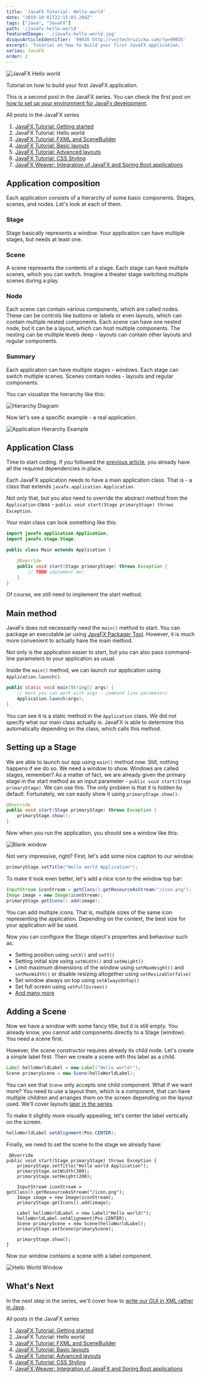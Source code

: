 ```yaml
---
title: 'JavaFX Tutorial: Hello world'
date: "2019-10-01T22:15:03.284Z"
tags: ["Java", "JavaFX"]
path: '/javafx-hello-world'
featuredImage: './javafx-hello-world.jpg'
disqusArticleIdentifier: '99035 http://vojtechruzicka.com/?p=99035'
excerpt: 'Tutorial on how to build your first JavaFX application.'
series: JavaFX
order: 2
---
```


![JavaFX Hello world](javafx-hello-world.jpg)

Tutorial on how to build your first JavaFX application.

This is a second post in the JavaFX series. You can check the first post on [how to set up your environment for JavaFx development](/javafx-getting-started/). 

<!--TODO remove this after they fix gatsby-remark-series -->
<div class="series-table-of-content">
  <div>All posts in the JavaFX series</div>
  <ol>
    <li><a href="/javafx-getting-started/">JavaFX Tutorial: Getting started</a></li>
    <li class="series-current">JavaFX Tutorial: Hello world</li>
    <li><a href="/javafx-fxml-scene-builder/">JavaFX Tutorial: FXML and SceneBuilder</a></li>
    <li><a href="/javafx-layouts-basic/">JavaFX Tutorial: Basic layouts</a></li>
    <li><a href="/javafx-layouts-advanced/">JavaFX Tutorial: Advanced layouts</a></li>
    <li><a href="/javafx-css/">JavaFX Tutorial: CSS Styling</a></li>
    <li><a href="/javafx-spring-boot/">JavaFX Weaver: Integration of JavaFX and Spring Boot applications</a></li>
  </ol>
</div>

## Application composition
Each application consists of a hierarchy of some basic components. Stages, scenes, and nodes. Let's look at each of them.

### Stage
Stage basically represents a window. Your application can have multiple stages, but needs at least one.

### Scene
A scene represents the contents of a stage. Each stage can have multiple scenes, which you can switch. Imagine a theater stage switching multiple scenes during a play.

### Node
Each scene can contain various components, which are called nodes. These can be controls like buttons or labels or even layouts, which can contain multiple nested components. Each scene can have one nested node, but it can be a layout, which can host multiple components. The nesting can be multiple levels deep - layouts can contain other layouts and regular components.

### Summary
Each application can have multiple stages - windows. Each stage can switch multiple scenes. Scenes contain nodes - layouts and regular components.

You can visualize the hierarchy like this:

![Hierarchy Diagram](hierarchy-diagram.png)

Now let's see a specific example - a real application.

![Application Hierarchy Example](hierarchy-window.png)

## Application Class
Time to start coding. If you followed the [previous article](/javafx-getting-started/), you already have all the required dependencies in place.

Each JavaFX application needs to have a main application class. That is - a class that extends `javafx.application.Application`.

Not only that, but you also need to override the abstract method from the `Application` class - `public void start(Stage primaryStage) throws Exception`.

Your main class can look something like this:

```java
import javafx.application.Application;
import javafx.stage.Stage;

public class Main extends Application {

    @Override
    public void start(Stage primaryStage) throws Exception {
        // TODO implement me!
    }
}
```

Of course, we still need to implement the start method.

## Main method
JavaFx does not necessarily need the `main()` method to start. You can package an executable jar using [JavaFX Packager Tool](https://docs.oracle.com/javafx/2/deployment/packager.htm). However, it is much more convenient to actually have the main method.

Not only is the application easier to start, but you can also pass command-line parameters to your application as usual.

Inside the `main()` method, we can launch our application using `Application.launch()`. 

```java
public static void main(String[] args) {
    // Here you can work with args - command line parameters
    Application.launch(args);
}
```

You can see it is a static method in the `Application` class. We did not specify what our main class actually is. JavaFX is able to determine this automatically depending on the class, which calls this method.

## Setting up a Stage
We are able to launch our app using `main()` method now. Still, nothing happens if we do so. We need a window to show. Windows are called stages, remember? As a matter of fact, we are already given the primary stage in the start method as an input parameter - `public void start(Stage primaryStage)`. We can use this. The only problem is that it is hidden by default. Fortunately, we can easily show it using `primaryStage.show()`.

```java
@Override
public void start(Stage primaryStage) throws Exception {
    primaryStage.show();
}
```

Now when you run the application, you should see a window like this:

![Blank window](blank-window.png)

Not very impressive, right? First, let's add some nice caption to our window.

```java
primaryStage.setTitle("Hello world Application");
```

To make it look even better, let's add a nice icon to the window top bar:

```java
InputStream iconStream = getClass().getResourceAsStream("/icon.png");
Image image = new Image(iconStream);
primaryStage.getIcons().add(image);
```

You can add multiple icons. That is, multiple sizes of the same icon representing the application. Depending on the context, the best size for your application will be used.

Now you can configure the Stage object's properties and behaviour such as:
- Setting position using `setX()` and `setY()`
- Setting initial size using `setWidth()` and `setHeight()`
- Limit maximum dimensions of the window using `setMaxHeight()` and `setMaxWidth()` or disable resizing altogether using `setResizable(false)`
- Set window always on top using `setAlwaysOnTop()`
- Set full screen using `setFullScreen()`
- [And many more](https://openjfx.io/javadoc/11/javafx.graphics/javafx/stage/Stage.html)

## Adding a Scene
Now we have a window with some fancy title, but it is still empty. You already know, you cannot add components directly to a Stage (window). You need a scene first.

However, the scene constructor requires already its child node. Let's create a simple label first. Then we create a scene with this label as a child.

```java
Label helloWorldLabel = new Label("Hello world!");
Scene primaryScene = new Scene(helloWorldLabel);
```

You can see that `Scene` only accepts one child component. What if we want more? You need to use a layout then, which is a component, that can have multiple children and arranges them on the screen depending on the layout used. We'll cover layouts [later in the series](/javafx-layouts-basic/).

To make it slightly more visually appealing, let's center the label vertically on the screen.

```java
helloWorldLabel.setAlignment(Pos.CENTER);
```

Finally, we need to set  the scene to the stage we already have:

```java{14}
 @Override
public void start(Stage primaryStage) throws Exception {
    primaryStage.setTitle("Hello world Application");
    primaryStage.setWidth(300);
    primaryStage.setHeight(200);

    InputStream iconStream = getClass().getResourceAsStream("/icon.png");
    Image image = new Image(iconStream);
    primaryStage.getIcons().add(image);

    Label helloWorldLabel = new Label("Hello world!");
    helloWorldLabel.setAlignment(Pos.CENTER);
    Scene primaryScene = new Scene(helloWorldLabel);
    primaryStage.setScene(primaryScene);

    primaryStage.show();
}
```

Now our window contains a scene with a label component.

![Hello World Window](hello-world-window.png)

## What's Next
In the next step in the series, we'll cover how to [write our GUI in XML rather in Java](/javafx-fxml-scene-builder/).

<!--TODO remove this after they fix gatsby-remark-series -->
<div class="series-table-of-content">
  <div>All posts in the JavaFX series</div>
  <ol>
    <li><a href="/javafx-getting-started/">JavaFX Tutorial: Getting started</a></li>
    <li class="series-current">JavaFX Tutorial: Hello world</li>
    <li><a href="/javafx-fxml-scene-builder/">JavaFX Tutorial: FXML and SceneBuilder</a></li>
    <li><a href="/javafx-layouts-basic/">JavaFX Tutorial: Basic layouts</a></li>
    <li><a href="/javafx-layouts-advanced/">JavaFX Tutorial: Advanced layouts</a></li>
    <li><a href="/javafx-css/">JavaFX Tutorial: CSS Styling</a></li>
    <li><a href="/javafx-spring-boot/">JavaFX Weaver: Integration of JavaFX and Spring Boot applications</a></li>
  </ol>
</div>